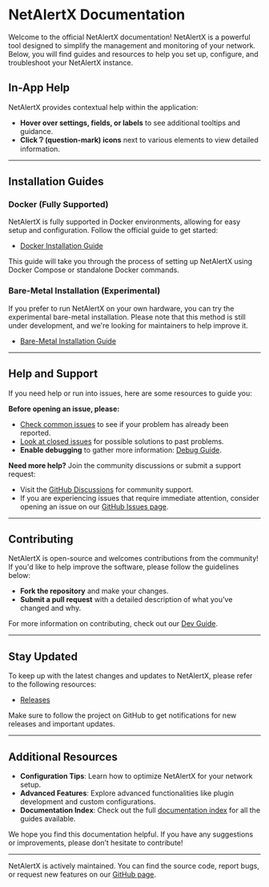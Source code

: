 # NetAlertX Documentation

Welcome to the official NetAlertX documentation! NetAlertX is a powerful tool designed to simplify the management and monitoring of your network. Below, you will find guides and resources to help you set up, configure, and troubleshoot your NetAlertX instance.

## In-App Help

NetAlertX provides contextual help within the application:

- **Hover over settings, fields, or labels** to see additional tooltips and guidance.
- **Click ❔ (question-mark) icons** next to various elements to view detailed information.

---

## Installation Guides

### Docker (Fully Supported)

NetAlertX is fully supported in Docker environments, allowing for easy setup and configuration. Follow the official guide to get started:

- [Docker Installation Guide](https://github.com/jokob-sk/NetAlertX/blob/main/dockerfiles/README.md)

This guide will take you through the process of setting up NetAlertX using Docker Compose or standalone Docker commands.

### Bare-Metal Installation (Experimental)

If you prefer to run NetAlertX on your own hardware, you can try the experimental bare-metal installation. Please note that this method is still under development, and we're looking for maintainers to help improve it.

- [Bare-Metal Installation Guide](./HW_INSTALL.md)

---

## Help and Support

If you need help or run into issues, here are some resources to guide you:

**Before opening an issue, please:**

  - [Check common issues](./DEBUG_TIPS.md#common-issues) to see if your problem has already been reported.
  - [Look at closed issues](https://github.com/jokob-sk/NetAlertX/issues?q=is%3Aissue+is%3Aclosed) for possible solutions to past problems.
  - **Enable debugging** to gather more information: [Debug Guide](./DEBUG_TIPS.md).
  
**Need more help?** Join the community discussions or submit a support request:

  - Visit the [GitHub Discussions](https://github.com/jokob-sk/NetAlertX/discussions) for community support.
  - If you are experiencing issues that require immediate attention, consider opening an issue on our [GitHub Issues page](https://github.com/jokob-sk/NetAlertX/issues).

---

## Contributing

NetAlertX is open-source and welcomes contributions from the community! If you'd like to help improve the software, please follow the guidelines below:

- **Fork the repository** and make your changes.
- **Submit a pull request** with a detailed description of what you’ve changed and why.

For more information on contributing, check out our [Dev Guide](./DEV_ENV_SETUP.md).

---

## Stay Updated

To keep up with the latest changes and updates to NetAlertX, please refer to the following resources:

- [Releases](https://github.com/jokob-sk/NetAlertX/releases)

Make sure to follow the project on GitHub to get notifications for new releases and important updates.

---

## Additional Resources

- **Configuration Tips**: Learn how to optimize NetAlertX for your network setup.
- **Advanced Features**: Explore advanced functionalities like plugin development and custom configurations.
- **Documentation Index**: Check out the full [documentation index](https://github.com/jokob-sk/NetAlertX/tree/main/docs) for all the guides available.

We hope you find this documentation helpful. If you have any suggestions or improvements, please don’t hesitate to contribute!

---
NetAlertX is actively maintained. You can find the source code, report bugs, or request new features on our [GitHub page](https://github.com/jokob-sk/NetAlertX).
